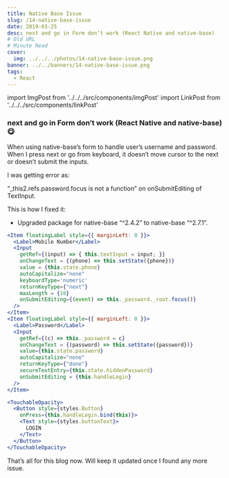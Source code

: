 ```yaml
---
title: Native Base Issue
slug: /14-native-base-issue
date: 2019-03-25
desc: next and go in Form don’t work (React Native and native-base)
# Old URL
# Minute Read
cover:
  img: ../../../photos/14-native-base-issue.png
banner: ../../banners/14-native-base-issue.png
tags:
  - React
---
```


import ImgPost from '../../../src/components/imgPost'
import LinkPost from '../../../src/components/linkPost'

### next and go in Form don’t work (React Native and native-base) 😋

When using native-base’s form to handle user’s username and password. When I press next or go from keyboard, it doesn’t move cursor to the next or doesn’t submit the inputs.

I was getting error as:

<p>  <span class='error'>“_this2.refs.password.focus is not a function”</span> on onSubmitEditing of TextInput.</p>

This is how I fixed it:
- Upgraded package for native-base “^2.4.2” to  native-base “^2.7.1”.

```jsx
<Item floatingLabel style={{ marginLeft: 0 }}>
  <Label>Mobile Number</Label>
  <Input
    getRef={(input) => { this.textInput = input; }}
    onChangeText = {(phone) => this.setState({phone})}
    value = {this.state.phone}
    autoCapitalize="none"
    keyboardType='numeric'
    returnKeyType={"next"}
    maxLength = {10}
    onSubmitEditing={(event) => this._password._root.focus()}
  />
</Item>
<Item floatingLabel style={{ marginLeft: 0 }}>
  <Label>Password</Label>
  <Input
    getRef={(c) => this._password = c}
    onChangeText = {(password) => this.setState({password})}
    value={this.state.password}
    autoCapitalize="none"
    returnKeyType={"done"}
    secureTextEntry={this.state.hiddenPassword}
    onSubmitEditing = {this.handleLogin}
  />
</Item>

<TouchableOpacity>
  <Button style={styles.Button}
    onPress={this.handleLogin.bind(this)}>
    <Text style={styles.buttonText}>
      LOGIN
    </Text>
  </Button>
</TouchableOpacity>
```

That’s all for this blog now. Will keep it updated once I found any more issue.
